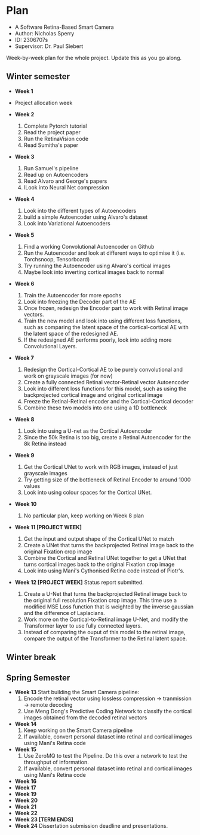 # Plan

* A Software Retina-Based Smart Camera
* Author: Nicholas Sperry
* ID: 2306707s
* Supervisor: Dr. Paul Siebert

Week-by-week plan for the whole project. Update this as you go along.

## Winter semester

* **Week 1**
* Project allocation week

* **Week 2** 
  1. Complete Pytorch tutorial
  2. Read the project paper 
  3. Run the RetinaVision code
  4. Read Sumitha's paper
* **Week 3** 
  1. Run Samuel's pipeline
  2. Read up on Autoencoders
  3. Read Alvaro and George's papers
  4. lLook into Neural Net compression
* **Week 4** 
  1. Look into the different types of Autoencoders
  2. build a simple Autoencoder using Alvaro's dataset
  3. Look into Variational Autoencoders
* **Week 5**
  1. Find a working Convolutional Autoencoder on Github
  2. Run the Autoencoder and look at different ways to optimise it (i.e. Torchsnoop, Tensorboard)
  3. Try running the Autoencoder using Alvaro's cortical images
  4. Maybe look into inverting cortical images back to normal
* **Week 6**
  1. Train the Autoencoder for more epochs
  2. Look into freezing the Decoder part of the AE
  3. Once frozen, redesign the Encoder part to work with Retinal image vectors.
  4. Train the new model and look into using different loss functions, such as comparing the latent space of the cortical-cortical AE with the latent space of the redesigned AE.
  5. If the redesigned AE performs poorly, look into adding more Convolutional Layers.
* **Week 7**
  1. Redesign the Cortical-Cortical AE to be purely convolutional and work on grayscale images (for now)
  2. Create a fully connected Retinal vector-Retinal vector Autoencoder
  3. Look into different loss functions for this model, such as using the backprojected cortical image and original cortical image
  4. Freeze the Retinal-Retinal encoder and the Cortical-Cortical decoder
  5. Combine these two models into one using a 1D bottleneck
* **Week 8**
  1. Look into using a U-net as the Cortical Autoencoder
  2. Since the 50k Retina is too big, create a Retinal Autoencoder for the 8k Retina instead
* **Week 9**
  1. Get the Cortical UNet to work with RGB images, instead of just grayscale images
  2. Try getting size of the bottleneck of Retinal Encoder to around 1000 values
  3. Look into using colour spaces for the Cortical UNet.
* **Week 10**
  1. No particular plan, keep working on Week 8 plan
* **Week 11 [PROJECT WEEK]**
  1. Get the input and output shape of the Cortical UNet to match
  2. Create a UNet that turns the backprojected Retinal image back to the original Fixation crop image
  3. Combine the Cortical and Retinal UNet together to get a UNet that turns cortical images back to the original Fixation crop image
  4. Look into using Mani's Cythonised Retina code instead of Piotr's.
* **Week 12 [PROJECT WEEK]** Status report submitted.
  1. Create a U-Net that turns the backprojected Retinal image back to the original full resolution Fixation crop image. This time use a modified MSE Loss function that is weighted by the inverse gaussian and the difference of Laplacians.
  2. Work more on the Cortical-to-Retinal image U-Net, and modify the Transformer layer to use fully connected layers.
  3. Instead of comparing the ouput of this model to the retinal image, compare the output of the Transformer to the Retinal latent space.


## Winter break

## Spring Semester

* **Week 13**
Start building the Smart Camera pipeline:
  1. Encode the retinal vector using lossless compression -> tranmission -> remote decoding
  2. Use Meng Dong's Predictive Coding Network to classify the cortical images obtained from the decoded retinal vectors
* **Week 14**
  1. Keep working on the Smart Camera pipeline
  2. If available, convert personal dataset into retinal and cortical images using Mani's Retina code
* **Week 15**
  1. Use ZeroMQ to test the Pipeline. Do this over a network to test the throughput of information.
  2. If available, convert personal dataset into retinal and cortical images using Mani's Retina code
* **Week 16**
* **Week 17**
* **Week 19**
* **Week 20**
* **Week 21**
* **Week 22**
* **Week 23 [TERM ENDS]**
* **Week 24** Dissertation submission deadline and presentations.


